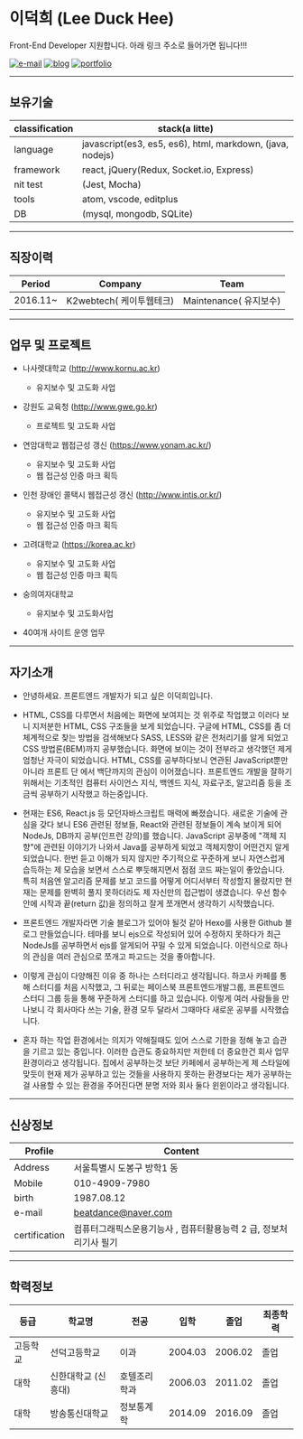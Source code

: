 # 이덕희 (Lee Duck Hee)

Front-End Developer 지원합니다. 아래 링크 주소로 들어가면 됩니다!!!

[![e-mail](https://img.shields.io/badge/email-beatdance%40naver.com-blue.svg)](mailto:beatdance@naver.com)
[![blog](https://img.shields.io/badge/blog-shldhee.github.io-lightgrey.svg)](http://shldhee.github.io/)
[![portfolio](https://img.shields.io/badge/portfolio-bbaki.ivryo.net-brightgreen.svg)](http://bbaki.ivyro.net/bbaki)

---

## 보유기술

| classification | stack(a litte)                           |
| -------------- | ------------------------------- |
| language       | javascript(es3, es5, es6), html, markdown,  (java, nodejs)|
| framework      | react, jQuery(Redux, Socket.io, Express)                           |
| nit test  | (Jest, Mocha)                           |
| tools          | atom, vscode, editplus          |
| DB          | (mysql, mongodb, SQLite)          |   |   |

---

## 직장이력

| Period   | Company                  | Team                   |
| -------- | ------------------------ | ---------------------- |
| 2016.11~ | K2webtech( 케이투웹테크) | Maintenance( 유지보수) |

---

## 업무 및 프로젝트

* 나사렛대학교 (http://www.kornu.ac.kr)
  - 유지보수 및 고도화 사업

* 강원도 교육청 (http://www.gwe.go.kr)
  - 프로젝트 및 고도화 사업

* 연암대학교 웹접근성 갱신 (https://www.yonam.ac.kr/)
  - 유지보수 및 고도화 사업
  - 웹 접근성 인증 마크 획득

* 인천 장애인 콜택시 웹접근성 갱신 (http://www.intis.or.kr/)
  - 유지보수 및 고도화 사업
  - 웹 접근성 인증 마크 획득

* 고려대학교 (https://korea.ac.kr)
  - 유지보수 및 고도화 사업
  - 웹 접근성 인증 마크 획득

* 숭의여자대학교
  - 유지보수 및 고도화사업

* 40여개 사이트 운영 업무

---

## 자기소개

* 안녕하세요. 프론트엔드 개발자가 되고 싶은 이덕희입니다.


* HTML, CSS를 다루면서 처음에는 화면에 보여지는 것 위주로 작업했고 이러다 보니 지저분한 HTML, CSS 구조들을 보게 되었습니다.
구글에 HTML, CSS를 좀 더 체계적으로 찾는 방법을 검색해보다 SASS, LESS와 같은 전처리기를 알게 되었고 CSS 방법론(BEM)까지 공부했습니다.
화면에 보이는 것이 전부라고 생각했던 제게 엄청난 자극이 되었습니다. HTML, CSS를 공부하다보니 연관된 JavaScript뿐만 아니라 프론트 단
에서 백단까지의 관심이 이어졌습니다. 프론트엔드 개발을 잘하기 위해서는 기초적인 컴퓨터 사이언스 지식, 백엔드 지식, 자료구조, 알고리즘 등을 조금씩 공부하기 시작했고 하는중입니다.


* 현재는 ES6, React.js 등 모던자바스크립트 매력에 빠졌습니다.
새로운 기술에 관심을 갖다 보니 ES6 관련된 정보들, React와 관련된 정보들이 계속 보이게 되어 NodeJs, DB까지 공부(인프런 강의)를 했습니다.
JavaScript 공부중에 "객체 지향"에 관련된 이야기가 나와서 Java를 공부하게 되었고 객체지향이 어떤건지 알게 되었습니다.
한번 듣고 이해가 되지 않지만 주기적으로 꾸준하게 보니 자연스럽게 습득하는 제 모습을 보면서 스스로 뿌듯해지면서 점점 코드 짜는일이 좋았습니다. 특히 처음엔 알고리즘 문제를 보고 코드를 어떻게 어디서부터 작성할지 몰랐지만 현재는 문제를 완벽히 풀지 못하더라도 제 자신만의 접근법이 생겼습니다. 우선 함수안에 시작과 끝(return 값)을 정의하고 잘게 쪼개면서 생각하기 시작했습니다.


* 프론트엔드 개발자라면 기술 블로그가 있어야 될것 같아 Hexo를 사용한 Github 블로그 만들었습니다.
테마를 보니 ejs으로 작성되어 있어 수정하지 못하다가 최근 NodeJs를 공부하면서 ejs를 알게되어 꾸밀 수 있게 되었습니다.
이런식으로 하나의 관심을 여러 관심으로 쪼개고 파고드는 것을 좋아합니다.


* 이렇게 관심이 다양해진 이유 중 하나는 스터디라고 생각됩니다.
하코사 카페를 통해 스터디를 처음 시작했고, 그 뒤로는 페이스북 프론트엔드개발그룹, 프론트엔드 스터디 그룹 등을 통해 꾸준하게 스터디를 하고 있습니다. 이렇게 여러 사람들을 만나보니 각 회사마다 쓰는 기술, 환경 모두 달라서 그때마다 새로운 공부를 시작했습니다.


* 혼자 하는 작업 환경에서는 의지가 약해질때도 있어 스스로 기한을 정해 놓고 습관을 기르고 있는 중입니다.
이러한 습관도 중요하지만 저한테 더 중요한건 회사 업무 환경이라고 생각됩니다.
집에서 공부하는것 보단 카페에서 공부하는게 제 스타일에 맞듯이 현재 제가 공부하고 있는 것들을 사용하지 못하는 환경보다는
제가 공부하는 걸 사용할 수 있는 환경을 주어진다면 분명 저와 회사 둘다 윈윈이라고 생각됩니다.

---

## 신상정보

| Profile       | Content                                        |
| ------------- | ---------------------------------------------- |
| Address       | 서울특별시 도봉구 방학1 동                     |
| Mobile        | 010-4909-7980                                  |
| birth         | 1987.08.12                                     |
| e-mail        | beatdance@naver.com                            |
| certification | 컴퓨터그래픽스운용기능사 , 컴퓨터활용능력 2 급, 정보처리기사 필기 |

---

## 학력정보

| 등급     | 학교명              | 전공         | 입학    | 졸업    | 최종학력 |
| -------- | ------------------- | ------------ | ------- | ------- | -------- |
| 고등학교 | 선덕고등학교        | 이과         | 2004.03 | 2006.02 | 졸업     |
| 대학     | 신한대학교 (신흥대) | 호텔조리학과 | 2006.03 | 2011.02 | 졸업     |  |  |  |  |
| 대학     | 방송통신대학교      | 정보통계학   | 2014.09 | 2016.09 | 졸업     |
